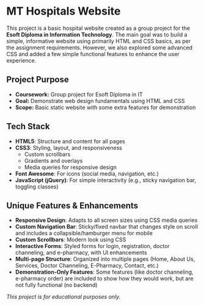 # MT Hospitals Website

This project is a basic hospital website created as a group project for the **Esoft Diploma in Information Technology**. The main goal was to build a simple, informative website using primarily HTML and CSS basics, as per the assignment requirements. However, we also explored some advanced CSS and added a few simple functional features to enhance the user experience.

## Project Purpose
- **Coursework:** Group project for Esoft Diploma in IT
- **Goal:** Demonstrate web design fundamentals using HTML and CSS
- **Scope:** Basic static website with some extra features for demonstration

## Tech Stack
- **HTML5**: Structure and content for all pages
- **CSS3**: Styling, layout, and responsiveness
  - Custom scrollbars
  - Gradients and overlays
  - Media queries for responsive design
- **Font Awesome**: For icons (social media, navigation, etc.)
- **JavaScript (jQuery)**: For simple interactivity (e.g., sticky navigation bar, toggling classes)

## Unique Features & Enhancements
- **Responsive Design**: Adapts to all screen sizes using CSS media queries
- **Custom Navigation Bar**: Sticky/fixed navbar that changes style on scroll and includes a collapsible/hamburger menu for mobile
- **Custom Scrollbars**: Modern look using CSS
- **Interactive Forms**: Styled forms for login, registration, doctor channeling, and e-pharmacy, with UI enhancements
- **Multi-page Structure**: Organized into multiple pages (Home, About Us, Services, Doctor Channeling, E-Pharmacy, Contact, etc.)
- **Demonstration-Only Features**: Some features (like doctor channeling, e-pharmacy order) are included to show how they would work, but are not fully functional (no backend)

*This project is for educational purposes only.* 